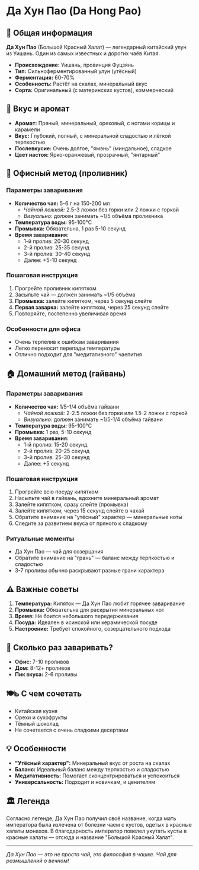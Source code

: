 # Да Хун Пао (Da Hong Pao)

## 🌿 Общая информация

**Да Хун Пао** (Большой Красный Халат) — легендарный китайский улун из Уишань. Один из самых известных и дорогих чаёв Китая.

- **Происхождение:** Уишань, провинция Фуцзянь
- **Тип:** Сильноферментированный улун (утёсный)
- **Ферментация:** 60-70%
- **Особенность:** Растёт на скалах, минеральный вкус
- **Сорта:** Оригинальный (с материнских кустов), коммерческий

## 🎯 Вкус и аромат

- **Аромат:** Пряный, минеральный, ореховый, с нотами корицы и карамели
- **Вкус:** Глубокий, полный, с минеральной сладостью и лёгкой терпкостью
- **Послевкусие:** Очень долгое, "ямэнь" (миндальное), сладкое
- **Цвет настоя:** Ярко-оранжевый, прозрачный, "янтарный"

## 🏢 Офисный метод (проливник)

### Параметры заваривания
- **Количество чая:** 5-6 г на 150-200 мл
  - *Чайной ложкой:* 2.5-3 ложки без горки или 2 ложки с горкой
  - *Визуально:* должен занимать ~1/5 объёма проливника
- **Температура воды:** 95-100°C
- **Промывка:** Обязательна, 1 раз 5-10 секунд
- **Время заваривания:**
  - 1-й пролив: 20-30 секунд
  - 2-й пролив: 25-35 секунд
  - 3-й пролив: 30-40 секунд
  - Далее: +5-10 секунд

### Пошаговая инструкция
1. Прогрейте проливник кипятком
2. Засыпьте чай — должен занимать ~1/5 объёма
3. **Промывка:** залейте кипятком, через 5 секунд слейте
4. **Первая заварка:** залейте кипятком, через 25 секунд слейте
5. Повторяйте, постепенно увеличивая время

### Особенности для офиса
- Очень терпелив к ошибкам заваривания
- Легко переносит перепады температуры
- Отлично подходит для "медитативного" чаепития

## 🏠 Домашний метод (гайвань)

### Параметры заваривания
- **Количество чая:** 1/5-1/4 объёма гайвани
  - *Чайной ложкой:* 2-2.5 ложки без горки или 1.5-2 ложки с горкой
  - *Визуально:* должен занимать ~1/5-1/4 объёма гайвани
- **Температура воды:** 95-100°C
- **Промывка:** 1 раз, 5-10 секунд
- **Время заваривания:**
  - 1-й пролив: 15-20 секунд
  - 2-й пролив: 20-25 секунд
  - 3-й пролив: 25-30 секунд
  - Далее: +5 секунд

### Пошаговая инструкция
1. Прогрейте всю посуду кипятком
2. Насыпьте чай в гайвань, вдохните минеральный аромат
3. Залейте кипятком, сразу слейте (промывка)
4. Залейте кипятком, через 15 секунд слейте в чахай
5. Обратите внимание на "утёсный" характер — минеральные ноты
6. Следите за развитием вкуса от пряного к сладкому

### Ритуальные моменты
- Да Хун Пао — чай для созерцания
- Обратите внимание на "грань" — баланс между терпкостью и сладостью
- 3-7 проливы обычно раскрывают разные грани характера

## ⚠️ Важные советы

1. **Температура:** Кипяток — Да Хун Пао любит горячее заваривание
2. **Промывка:** Обязательна для раскрытия минеральных нот
3. **Время:** Не боится небольшого передерживания
4. **Посуда:** Идеален в исинской или керамической посуде
5. **Настроение:** Требует спокойного, созерцательного подхода

## 🔄 Сколько раз заваривать?

- **Офис:** 7-10 проливов
- **Дом:** 8-12+ проливов
- **Пик вкуса:** 2-6 проливы

## 🍽ь С чем сочетать

- Китайская кухня
- Орехи и сухофрукты
- Тёмный шоколад
- Не сочетается с очень сладкими десертами

## 💡 Особенности

- **"Утёсный характер":** Минеральный вкус от роста на скалах
- **Баланс:** Идеальный баланс между терпкостью и сладостью
- **Медитативность:** Помогает сконцентрироваться и успокоиться
- **Универсальность:** Подходит и новичкам, и ценителям

## 🏛️ Легенда

Согласно легенде, Да Хун Пао получил своё название, когда мать императора была излечена от болезни чаем с кустов, одетых в красные халаты монахов. В благодарность император повелел укутать кусты в красные халаты — отсюда и название "Большой Красный Халат".

---

*Да Хун Пао — это не просто чай, это философия в чашке. Чай для размышлений о вечном!*
